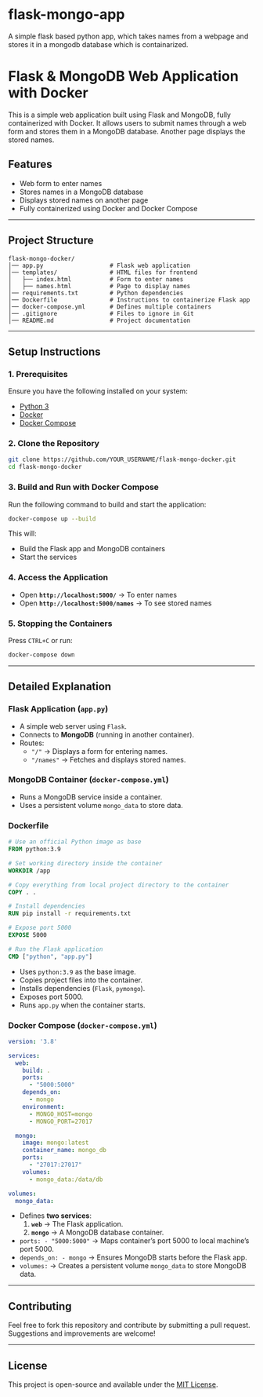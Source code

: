 # flask-mongo-app
A simple flask based python app, which takes names from a webpage and stores it in a mongodb database which is containarized.


# Flask & MongoDB Web Application with Docker

This is a simple web application built using Flask and MongoDB, fully containerized with Docker. It allows users to submit names through a web form and stores them in a MongoDB database. Another page displays the stored names.

## Features
- Web form to enter names
- Stores names in a MongoDB database
- Displays stored names on another page
- Fully containerized using Docker and Docker Compose

---

## Project Structure
```
flask-mongo-docker/
│── app.py                   # Flask web application
│── templates/               # HTML files for frontend
│   ├── index.html           # Form to enter names
│   ├── names.html           # Page to display names
│── requirements.txt         # Python dependencies
│── Dockerfile               # Instructions to containerize Flask app
│── docker-compose.yml       # Defines multiple containers
│── .gitignore               # Files to ignore in Git
│── README.md                # Project documentation
```

---

## Setup Instructions

### 1. **Prerequisites**
Ensure you have the following installed on your system:
- [Python 3](https://www.python.org/downloads/)
- [Docker](https://www.docker.com/get-started)
- [Docker Compose](https://docs.docker.com/compose/install/)

### 2. **Clone the Repository**
```bash
git clone https://github.com/YOUR_USERNAME/flask-mongo-docker.git
cd flask-mongo-docker
```

### 3. **Build and Run with Docker Compose**
Run the following command to build and start the application:
```bash
docker-compose up --build
```
This will:
- Build the Flask app and MongoDB containers
- Start the services

### 4. **Access the Application**
- Open **`http://localhost:5000/`** → To enter names
- Open **`http://localhost:5000/names`** → To see stored names

### 5. **Stopping the Containers**
Press `CTRL+C` or run:
```bash
docker-compose down
```

---

## Detailed Explanation

### **Flask Application (`app.py`)**
- A simple web server using `Flask`.
- Connects to **MongoDB** (running in another container).
- Routes:
  - `"/"` → Displays a form for entering names.
  - `"/names"` → Fetches and displays stored names.

### **MongoDB Container (`docker-compose.yml`)**
- Runs a MongoDB service inside a container.
- Uses a persistent volume `mongo_data` to store data.

### **Dockerfile**
```Dockerfile
# Use an official Python image as base
FROM python:3.9

# Set working directory inside the container
WORKDIR /app

# Copy everything from local project directory to the container
COPY . .

# Install dependencies
RUN pip install -r requirements.txt

# Expose port 5000
EXPOSE 5000

# Run the Flask application
CMD ["python", "app.py"]
```
- Uses `python:3.9` as the base image.
- Copies project files into the container.
- Installs dependencies (`Flask`, `pymongo`).
- Exposes port 5000.
- Runs `app.py` when the container starts.

### **Docker Compose (`docker-compose.yml`)**
```yaml
version: '3.8'

services:
  web:
    build: .
    ports:
      - "5000:5000"
    depends_on:
      - mongo
    environment:
      - MONGO_HOST=mongo
      - MONGO_PORT=27017

  mongo:
    image: mongo:latest
    container_name: mongo_db
    ports:
      - "27017:27017"
    volumes:
      - mongo_data:/data/db

volumes:
  mongo_data:
```
- Defines **two services**:
  1. **`web`** → The Flask application.
  2. **`mongo`** → A MongoDB database container.
- `ports: - "5000:5000"` → Maps container’s port 5000 to local machine’s port 5000.
- `depends_on: - mongo` → Ensures MongoDB starts before the Flask app.
- `volumes:` → Creates a persistent volume `mongo_data` to store MongoDB data.

---

## **Contributing**
Feel free to fork this repository and contribute by submitting a pull request. Suggestions and improvements are welcome!

---

## **License**
This project is open-source and available under the [MIT License](LICENSE).

